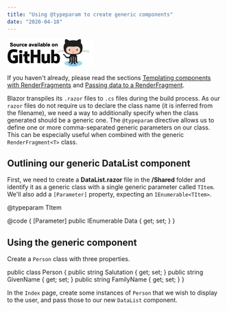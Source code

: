 ```yaml
---
title: "Using @typeparam to create generic components"
date: "2020-04-18"
---
```


[![](images/SourceLink-e1567978928628.png)](https://github.com/mrpmorris/blazor-university/tree/master/src/TemplatedComponents/UsingTypeParamToCreateGenericComponents)

If you haven't already, please read the sections [Templating components with RenderFragments](/templating-components-with-renderfragements/) and [Passing data to a RenderFragment](/templating-components-with-renderfragements/passing-data-to-a-renderfragement/).

Blazor transpiles its `.razor` files to `.cs` files during the build process. As our `razor` files do not require us to declare the class name (it is inferred from the filename), we need a way to additionally specify when the class generated should be a generic one. The `@typeparam` directive allows us to define one or more comma-separated generic parameters on our class. This can be especially useful when combined with the generic `RenderFragment<T>` class.

## Outlining our generic DataList component

First, we need to create a **DataList.razor** file in the **/Shared** folder and identify it as a generic class with a single generic parameter called `TItem`. We'll also add a `[Parameter]` property, expecting an `IEnumerable<TItem>`.

@typeparam TItem

@code
{
  [Parameter]
  public IEnumerable<TItem> Data { get; set; }
}

## Using the generic component

Create a `Person` class with three properties.

public class Person
{
	public string Salutation { get; set; }
	public string GivenName { get; set; }
	public string FamilyName { get; set; }
}

In the `Index` page, create some instances of `Person` that we wish to display to the user, and pass those to our new `DataList` component.

<DataList Data=@People/>
@code
{
	private IEnumerable<Person> People;
	protected override void OnInitialized()
	{
		base.OnInitialized();
		People = new Person\[\]
		{
			new Person { Salutation = "Mr", GivenName = "Bob", FamilyName = "Geldof" },
			new Person { Salutation = "Mrs", GivenName = "Angela", FamilyName = "Rippon" },
			new Person { Salutation = "Mr", GivenName = "Freddie", FamilyName = "Mercury" }
		};
	}
}

## Rendering the data in our component using RenderFragment<TItem>

Finally, we'll add a `RenderFragment<TItem>` property and mark it as a `[Parameter]` so that consuming `razor` files may specify a template for rendering each `TItem` in the `Data` property.

The final `DataList.razor` component mark-up will look like this.

@typeparam TItem
<ul>
	@foreach(TItem item in Data ?? Array.Empty<TItem>())
	{
		<li>@ChildContent(item)</li>
	}
</ul>
@code
{
  [Parameter]
  public IEnumerable<TItem> Data { get; set; }

  [Parameter]
  public RenderFragment<TItem> ChildContent { get; set; }
}

- **Line 1**  
    Specifies this component is generic and has a single generic parameter named `TItem`.
- **Lines 10-11**  
    Declares a `[Parameter]` property named **Data** that is an enumerable property of type `ITem`.
- **Lines 13-14**  
    Declares a `[Parameter]` property named **ChildContent** that is a `RenderFragment<TItem>` - so we can pass an instance of `TItem` to it and have it give us some rendered HTML to output.
- **Line 3**  
    Iterates over the `Data` property and for each element renders the `RenderFragment<TItem>` named **ChildContent** by passing the current element to it.

## Final source code

### Index.razor

Note: Line 5 has been added to specify the `ChildContext` that we wish to be rendered for each element. The element itself is passed via the `@context` variable, so the `RenderFragment<TItem>` is in fact a `RenderFragment<Person>` - therefore `@context` is a `Person` and therefore we have the benefit of type-safe compilation and IntelliSense.

@page "/"

<h1>A generic list of Person</h1>
<DataList Data=@People>
	@context.Salutation @context.FamilyName, @context.GivenName
</DataList>

@code
{
	private IEnumerable<Person> People;
	protected override void OnInitialized()
	{
		base.OnInitialized();
		People = new Person\[\]
		{
			new Person { Salutation = "Mr", GivenName = "Bob", FamilyName = "Geldof" },
			new Person { Salutation = "Mrs", GivenName = "Angela", FamilyName = "Rippon" },
			new Person { Salutation = "Mr", GivenName = "Freddie", FamilyName = "Mercury" }
		};
	}
}

### DataList.razor

@typeparam TItem
<ul>
	@foreach(TItem item in Data ?? Array.Empty<TItem>())
	{
		<li>@ChildContent(item)</li>
	}
</ul>
@code
{
  [Parameter]
  public IEnumerable<TItem> Data { get; set; }

  [Parameter]
  public RenderFragment<TItem> ChildContent { get; set; }
}

### Generated output

<h1>A generic list of Person</h1>
<ul>
	<li>Mr Geldof, Bob</li>
	<li>Mrs Rippon, Angela</li>
	<li>Mr Mercury, Freddie</li>
</ul>

## Explicitly specifying generic parameter types

Because `razor` files transpile to `C#` classes, we do not need to specify the type for the generic parameter that `DataList` is expecting because it is inferred by the compiler from where we set `Data = (Some instance of IEnumerable<TItem>)`. If ever we do need to specify the generic parameter type explicitly, we can write the following code.

<SomeGenericComponent TParam1=Person TParam2=Supplier TItem=etc/>

